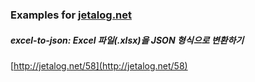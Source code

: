 ### Examples for [jetalog.net](http://jetalog.net)

##### excel-to-json: Excel 파일(.xlsx)을 JSON 형식으로 변환하기
[http://jetalog.net/58](http://jetalog.net/58)
